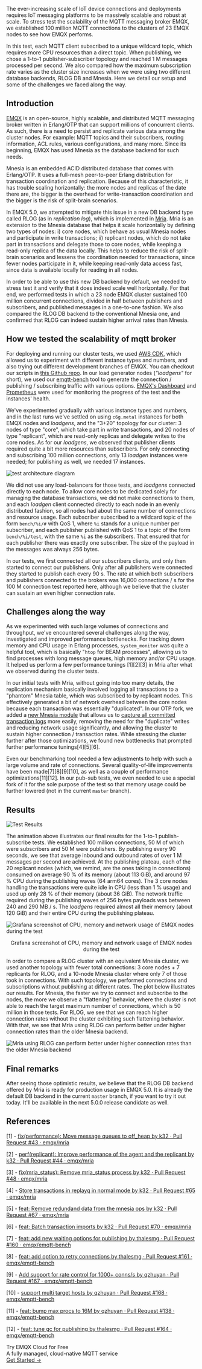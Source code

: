 The ever-increasing scale of IoT device connections and deployments requires IoT messaging platforms to be massively scalable and robust at scale. To stress test the scalability of the MQTT messaging broker EMQX, we established 100 million MQTT connections to the clusters of 23 EMQX nodes to see how EMQX performs.
 
In this test, each MQTT client subscribed to a unique wildcard topic, which requires more CPU resources than a direct topic. When publishing, we chose a 1-to-1 publisher-subscriber topology and reached 1 M messages processed per second. We also compared how the maximum subscription rate varies as the cluster size increases when we were using two different database backends, RLOG DB and Mnesia. Here we detail our setup and some of the challenges we faced along the way.

## Introduction

[EMQX](https://github.com/emqx/emqx/) is an open-source, highly scalable, and distributed MQTT messaging broker written in Erlang/OTP that can support millions of concurrent clients. As such, there is a need to persist and replicate various data among the cluster nodes. For example: MQTT topics and their subscribers, routing information, ACL rules, various configurations, and many more. Since its beginning, EMQX has used Mnesia as the database backend for such needs.

Mnesia is an embedded ACID distributed database that comes with Erlang/OTP. It uses a full-mesh peer-to-peer Erlang distribution for transaction coordination and replication. Because of this characteristic, it has trouble scaling horizontally: the more nodes and replicas of the date there are, the bigger is the overhead for write-transaction coordination and the bigger is the risk of split-brain scenarios.

In EMQX 5.0, we attempted to mitigate this issue in a new DB backend type called RLOG (as in *replication log*), which is implemented in [Mria](https://github.com/emqx/mria). Mria is an extension to the Mnesia database that helps it scale horizontally by defining two types of nodes: i) core nodes, which behave as usual Mnesia nodes and participate in write transactions; ii) replicant nodes, which do not take part in transactions and delegate those to core nodes, while keeping a read-only replica of the data locally. This helps to reduce the risk of split-brain scenarios and lessens the coordination needed for transactions, since fewer nodes participate in it, while keeping read-only data access fast, since data is available locally for reading in all nodes.

In order to be able to use this new DB backend by default, we needed to stress test it and verify that it does indeed scale well horizontally. For that end, we performed tests in which a 23 node EMQX cluster sustained 100 million concurrent connections, divided in half between publishers and subscribers, and published messages in a one-to-one fashion. We also compared the RLOG DB backend to the conventional Mnesia one, and confirmed that RLOG can indeed sustain higher arrival rates than Mnesia.

## How we tested the scalability of mqtt broker

For deploying and running our cluster tests, we used [AWS CDK](https://aws.amazon.com/cdk/), which allowed us to experiment with different instance types and numbers, and also trying out different development branches of EMQX. You can checkout our scripts in [this Github repo](https://github.com/emqx/cdk-emqx-cluster). In our load generator nodes (*"loadgens"* for short), we used our [emqtt-bench](https://github.com/emqx/emqtt-bench/) tool to generate the connection / publishing / subscribing traffic with various options.  [EMQX's Dashboard](https://www.emqx.io/docs/en/v4.4/getting-started/dashboard.html#introduction) and [Prometheus](https://prometheus.io/) were used for monitoring the progress of the test and the instances' health.

We've experimented gradually with various instance types and numbers, and in the last runs we've settled on using `c6g.metal` instances for both EMQX nodes and *loadgens*, and the "3+20" topology for our cluster: 3 nodes of type "core", which take part in write transactions, and 20 nodes of type "replicant", which are read-only replicas and delegate writes to the core nodes. As for our *loadgens*, we observed that publisher clients required quite a bit more resources than subscribers. For only connecting and subscribing 100 million connections, only 13 *loadgen* instances were needed; for publishing as well, we needed 17 instances.

![test architecture diagram](https://assets.emqx.com/images/30ab268151506add00e3e362a3d4a72c.png)

We did not use any load-balancers for those tests, and *loadgens* connected directly to each node. To allow core nodes to be dedicated solely for managing the database transactions, we did not make connections to them, and each *loadgen* client connected directly to each node in an evenly distributed fashion, so all nodes had about the same number of connections and resource usage. Each subscriber subscribed to a wildcard topic of the form `bench/%i/#` with QoS 1, where `%i` stands for a unique number per subscriber, and each publisher published with QoS 1 to a topic of the form `bench/%i/test`, with the same `%i` as the subscribers. That ensured that for each publisher there was exactly one subscriber.  The size of the payload in the messages was always 256 bytes.

In our tests, we first connected all our subscribers clients, and only then started to connect our publishers. Only after all publishers were connected they started to publish each every 90 s. The rate at which both subscribers and publishers connected to the brokers was 16,000 connections / s for the 100 M connection test reported here, although we believe that the cluster can sustain an even higher connection rate.

## Challenges along the way

As we experimented with such large volumes of connections and throughput, we've encountered several challenges along the way, investigated and improved performance bottlenecks. For tracking down memory and CPU usage in Erlang processes, `system_monitor` was quite a helpful tool, which is basically "`htop` for BEAM processes", allowing us to find processes with long message queues, high memory and/or CPU usage. It helped us perform a few performance tunings [1][2][3] in Mria after what we observed during the cluster tests.

In our initial tests with Mria, without going into too many details, the replication mechanism basically involved logging all transactions to a "phantom" Mnesia table, which was subscribed to by replicant nodes. This effectively generated a bit of network overhead between the core nodes because each transaction was essentially "duplicated". In our OTP fork, we added a [new Mnesia module](https://github.com/erlang/otp/pull/5926) that allows us to [capture all committed transaction logs](https://github.com/emqx/mria/pull/53) more easily, removing the need for the "duplicate" writes and reducing network usage significantly, and allowing the cluster to sustain higher connection / transaction rates. While stressing the cluster further after those optimizations, we found new bottlenecks that prompted further performance tunings[4][5][6].

Even our benchmarking tool needed a few adjustments to help with such a large volume and rate of connections. Several quality-of-life improvements have been made[7][8][9][10], as well as a couple of performance optimizations[11][12]. In our pub-sub tests, we even needed to use a special fork of it for the sole purpose of the test so that memory usage could be further lowered (not in the current `master` branch).

## Results

![Test Results](https://assets.emqx.com/images/f83818eb466eb81ba61d57c90a245da2.gif)
 

The animation above illustrates our final results for the 1-to-1 publish-subscribe tests. We established 100 million connections, 50 M of which were subscribers and 50 M were publishers. By publishing every 90 seconds, we see that average inbound and outbound rates of over 1 M messages per second are achieved. At the publishing plateau, each of the 20 replicant nodes (which, we remind, are the ones taking in connections) consumed on average 90 % of its memory (about 113 GiB), and around 97 % CPU during the publishing waves (64 arm64 cores). The 3 core nodes handling the transactions were quite idle in CPU (less than 1 % usage) and used up only 28 % of their memory (about 36 GiB). The network traffic required during the publishing waves of 256 bytes payloads was between 240 and 290 MB / s. The *loadgens* required almost all their memory (about 120 GiB) and their entire CPU during the publishing plateau.

![Grafana screenshot of CPU, memory and network usage of EMQX nodes during the test](https://assets.emqx.com/images/b6cfbe504f19c739f2573903880283ce.png)

<center>Grafana screenshot of CPU, memory and network usage of EMQX nodes during the test</center>

In order to compare a RLOG cluster with an equivalent Mnesia cluster, we used another topology with fewer total connections: 3 core nodes + 7 replicants for RLOG, and a 10-node Mnesia cluster where only 7 of those took in connections. With such topology, we performed connections and subscriptions without publishing at different rates. The plot below illustrates our results. For Mnesia, the faster we try to connect and subscribe to the nodes, the more we observe a "flattening" behavior, where the cluster is not able to reach the target maximum number of connections, which is 50 million in those tests. For RLOG, we see that we can reach higher connection rates without the cluster exhibiting such flattening behavior. With that, we see that Mria using RLOG can perform better under higher connection rates than the older Mnesia backend.

![Mria using RLOG can perform better under higher connection rates than the older Mnesia backend](https://assets.emqx.com/images/7972c44991b97d35264dd484b0b7f5c1.png)
 

## Final remarks

After seeing those optimistic results, we believe that the RLOG DB backend offered by Mria is ready for production usage in EMQX 5.0. It is already the default DB backend in the current `master` branch, if you want to try it out today. It'll be available in the next 5.0.0 release candidate as well.

 

## References

[1] - [fix(performance): Move message queues to off_heap by k32 · Pull Request #43 · emqx/mria](https://github.com/emqx/mria/pull/43) 

[2] - [perf(replicant): Improve performance of the agent and the replicant by k32 · Pull Request #44 · emqx/mria](https://github.com/emqx/mria/pull/44) 

[3] - [fix(mria_status): Remove mria_status process by k32 · Pull Request #48 · emqx/mria](https://github.com/emqx/mria/pull/48) 

[4] - [Store transactions in replayq in normal mode by k32 · Pull Request #65 · emqx/mria](https://github.com/emqx/mria/pull/65) 

[5] - [feat: Remove redundand data from the mnesia ops by k32 · Pull Request #67 · emqx/mria](https://github.com/emqx/mria/pull/67) 

[6] - [feat: Batch transaction imports by k32 · Pull Request #70 · emqx/mria](https://github.com/emqx/mria/pull/70) 

[7] - [feat: add new waiting options for publishing by thalesmg · Pull Request #160 · emqx/emqtt-bench](https://github.com/emqx/emqtt-bench/pull/160) 

[8] - [feat: add option to retry connections by thalesmg · Pull Request #161 · emqx/emqtt-bench](https://github.com/emqx/emqtt-bench/pull/161) 

[9] - [Add support for rate control for 1000+ conns/s by qzhuyan · Pull Request #167 · emqx/emqtt-bench](https://github.com/emqx/emqtt-bench/pull/167) 

[10] - [support multi target hosts by qzhuyan · Pull Request #168 · emqx/emqtt-bench](https://github.com/emqx/emqtt-bench/pull/168) 

[11] - [feat: bump max procs to 16M by qzhuyan · Pull Request #138 · emqx/emqtt-bench](https://github.com/emqx/emqtt-bench/pull/138) 

[12] - [feat: tune gc for publishing by thalesmg · Pull Request #164 · emqx/emqtt-bench](https://github.com/emqx/emqtt-bench/pull/164) 



<section class="promotion">
    <div>
        Try EMQX Cloud for Free
        <div class="is-size-14 is-text-normal has-text-weight-normal">A fully managed, cloud-native MQTT service</div>
    </div>
    <a href="https://www.emqx.com/en/signup?continue=https://cloud-intl.emqx.com/console/deployments/0?oper=new" class="button is-gradient px-5">Get Started →</a>
</section>

